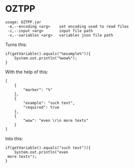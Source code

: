 # OZTPP
```
usage: OZTPP.jar
 -e,--encoding <arg>    set encoding used to read files
 -i,--input <arg>       input file path
 -v,--variables <arg>   variables json file path
```

Turns this:
```
if(getVariable().equals("%example%")){
	System.out.println("%wow%");
}
```

With the help of this:
```
[
	{
		"marker": "%"
	},
	{
		"example": "such text",
		"required": true
	},
	{
		"wow": "even \r\n more texts"
	}
]
```

Into this:
```
if(getVariable().equals("such text")){
	System.out.println("even 
 more texts");
}
```
